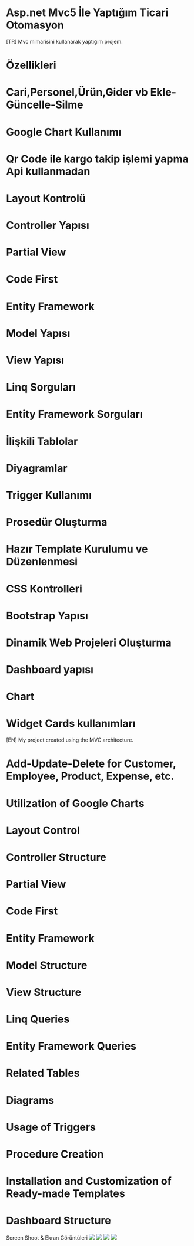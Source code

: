 # Asp.net Mvc5 İle Yaptığım Ticari Otomasyon
[TR] Mvc mimarisini kullanarak yaptığım projem.
# Özellikleri
# Cari,Personel,Ürün,Gider vb Ekle-Güncelle-Silme 
# Google Chart Kullanımı
# Qr Code ile kargo takip işlemi yapma Api kullanmadan
# Layout Kontrolü
# Controller Yapısı
# Partial View
# Code First
# Entity Framework
# Model Yapısı
# View Yapısı
# Linq Sorguları
# Entity Framework Sorguları
# İlişkili Tablolar
# Diyagramlar
# Trigger Kullanımı
# Prosedür Oluşturma
# Hazır Template Kurulumu ve Düzenlenmesi
# CSS Kontrolleri
# Bootstrap Yapısı
# Dinamik Web Projeleri Oluşturma
# Dashboard yapısı
# Chart
# Widget Cards kullanımları


[EN] My project created using the MVC architecture.
# Add-Update-Delete for Customer, Employee, Product, Expense, etc.
# Utilization of Google Charts
# Layout Control
# Controller Structure
# Partial View
# Code First
# Entity Framework
# Model Structure
# View Structure
# Linq Queries
# Entity Framework Queries
# Related Tables
# Diagrams
# Usage of Triggers
# Procedure Creation
# Installation and Customization of Ready-made Templates
# Dashboard Structure

Screen Shoot & Ekran Görüntüleri
<img src="https://i.hizliresim.com/opjgrx9.png">
<img src="https://i.hizliresim.com/b0kc2d9.png">
<img src="https://i.hizliresim.com/qgrgzaq.png">
<img src="https://i.hizliresim.com/p2aryqk.png">

